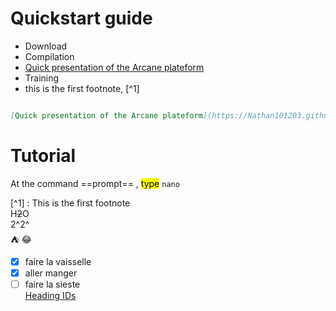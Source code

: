 # Quickstart guide
- Download
- Compilation
- [Quick presentation of the Arcane plateform](https://Nathan101203.github.io/PresentationLink.html)
- Training
- this is the first footnote, [^1]

```Markdown

[Quick presentation of the Arcane plateform](https://Nathan101203.github.io/PresentationLink.html)

```

# Tutorial
At the command ==prompt== , <mark>type</mark> `nano`

[^1] : This is the first footnote  
H~~2~~O  
2^2^  
:tent: :joy:  
- [x] faire la vaisselle
- [x] aller manger
- [ ] faire la sieste  
[Heading IDs](#heading-ids)
